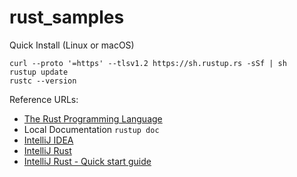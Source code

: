 # rust_samples

Quick Install (Linux or macOS)
```
curl --proto '=https' --tlsv1.2 https://sh.rustup.rs -sSf | sh
rustup update
rustc --version
```

Reference URLs:
* [The Rust Programming Language](https://plugins.jetbrains.com/plugin/8182-rust/docs/rust-quick-start.html)
* Local Documentation `rustup doc`
* [IntelliJ IDEA](https://www.jetbrains.com/idea/)
* [IntelliJ Rust](https://www.jetbrains.com/rust/)
* [IntelliJ Rust - Quick start guide](https://plugins.jetbrains.com/plugin/8182-rust/docs/rust-quick-start.html)
